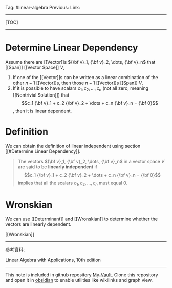 Tag: #linear-algebra 
Previous: 
Link: 

---

[TOC]

---

# Determine Linear Dependency

Assume there are [[Vector]]s ${\bf v}_1, {\bf v}_2, \dots, {\bf v}_n$ that [[Span]] [[Vector Space]] $V$,

1. If one of the [[Vector]]s can be written as a linear combination of the other $n - 1$ [[Vector]]s, then those $n - 1$ [[Vector]]s [[Span]] $V$.
2. If it is possible to have scalars $c_1, c_2, \dots, c_{n}$ (not all zero, meaning [[Nontrivial Solution]]) that $$c_1 {\bf v}_1 + c_2 {\bf v}_2 + \dots + c_n {\bf v}_n = {\bf 0}$$, then it is linear dependent.

# Definition

We can obtain the definition of linear independent using section [[#Determine Linear Dependency]].

> The vectors ${\bf v}_1, {\bf v}_2, \dots, {\bf v}_n$ in a vector space $V$ are said to be **linearly independent** if
> $$c_1 {\bf v}_1 + c_2 {\bf v}_2 + \dots + c_n {\bf v}_n = {\bf 0}$$
> implies that all the scalars $c_1, c_2, \dots, c_n$ must equal $0$.

# Wronskian

We can use [[Determinant]] and [[Wronskian]] to determine whether the vectors are linearly dependent.

[[Wronskian]]

---

參考資料:

Linear Algebra with Applications, 10th edition

---

This note is included in github repository [My-Vault](https://github.com/LittleD3092/My-Vault.git). Clone this repository and open it in [obsidian](https://obsidian.md/) to enable utilities like wikilinks and graph view.